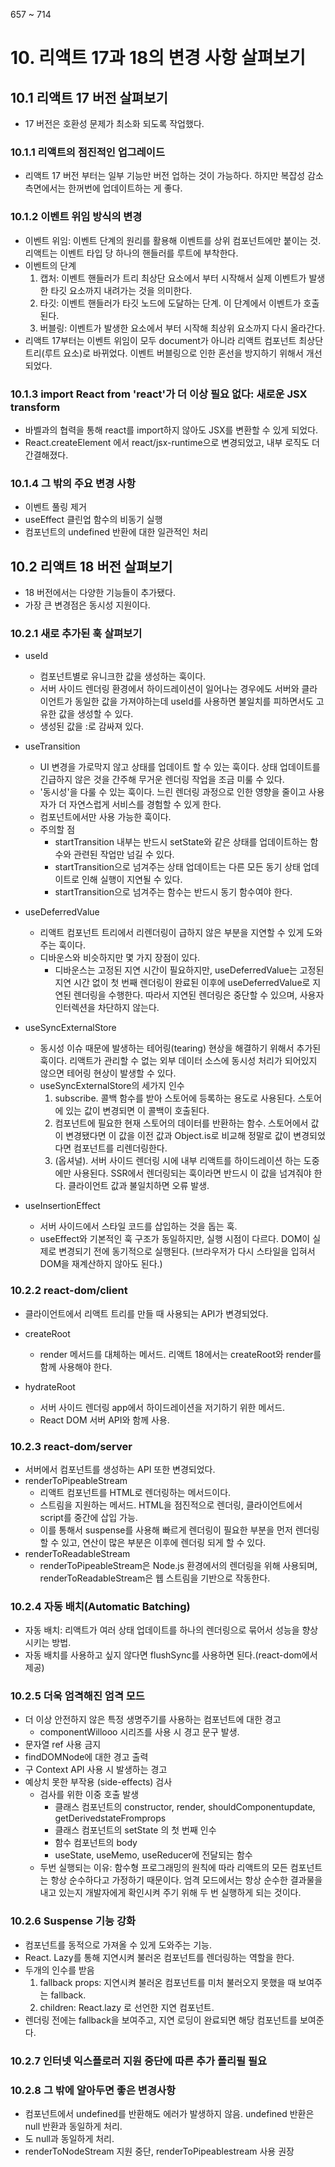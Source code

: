 657 ~ 714

# 10. 리액트 17과 18의 변경 사항 살펴보기

## 10.1 리액트 17 버전 살펴보기

- 17 버전은 호환성 문제가 최소화 되도록 작업했다.

### 10.1.1 리액트의 점진적인 업그레이드

- 리액트 17 버전 부터는 일부 기능만 버전 업하는 것이 가능하다. 하지만 복잡성 감소 측면에서는 한꺼번에 업데이트하는 게 좋다.

### 10.1.2 이벤트 위임 방식의 변경

- 이벤트 위임: 이벤트 단계의 원리를 활용해 이벤트를 상위 컴포넌트에만 붙이는 것. 리액트는 이벤트 타입 당 하나의 핸들러를 루트에 부착한다.
- 이벤트의 단계
  1. 캡처: 이벤트 핸들러가 트리 최상단 요소에서 부터 시작해서 실제 이벤트가 발생한 타깃 요소까지 내려가는 것을 의미한다.
  2. 타깃: 이벤트 핸들러가 타깃 노드에 도달하는 단계. 이 단계에서 이벤트가 호출된다.
  3. 버블링: 이벤트가 발생한 요소에서 부터 시작해 최상위 요소까지 다시 올라간다.
- 리액트 17부터는 이벤트 위임이 모두 document가 아니라 리액트 컴포넌트 최상단 트리(루트 요소)로 바뀌었다. 이벤트 버블링으로 인한 혼선을 방지하기 위해서 개선되었다.

### 10.1.3 import React from 'react'가 더 이상 필요 없다: 새로운 JSX transform

- 바벨과의 협력을 통해 react를 import하지 않아도 JSX를 변환할 수 있게 되었다.
- React.createElement 에서 react/jsx-runtime으로 변경되었고, 내부 로직도 더 간결해졌다.

### 10.1.4 그 밖의 주요 변경 사항

- 이벤트 풀링 제거
- useEffect 클린업 함수의 비동기 실행
- 컴포넌트의 undefined 반환에 대한 일관적인 처리

## 10.2 리액트 18 버전 살펴보기

- 18 버전에서는 다양한 기능들이 추가됐다.
- 가장 큰 변경점은 동시성 지원이다.

### 10.2.1 새로 추가된 훅 살펴보기

- useId

  - 컴포넌트별로 유니크한 값을 생성하는 훅이다.
  - 서버 사이드 렌더링 환경에서 하이드레이션이 일어나는 경우에도 서버와 클라이언트가 동일한 값을 가져야하는데 useId를 사용하면 불일치를 피하면서도 고유한 값을 생성할 수 있다.
  - 생성된 값을 :로 감싸져 있다.

- useTransition

  - UI 변경을 가로막지 않고 상태를 업데이트 할 수 있는 훅이다. 상태 업데이트를 긴급하지 않은 것을 간주해 무거운 렌더링 작업을 조금 미룰 수 있다.
  - '동시성'을 다룰 수 있는 훅이다. 느린 렌더링 과정으로 인한 영향을 줄이고 사용자가 더 자연스럽게 서비스를 경험할 수 있게 한다.
  - 컴포넌트에서만 사용 가능한 훅이다.
  - 주의할 점
    - startTransition 내부는 반드시 setState와 같은 상태를 업데이트하는 함수와 관련된 작업만 넘길 수 있다.
    - startTransition으로 넘겨주는 상태 업데이트는 다른 모든 동기 상태 업데이트로 인해 실행이 지연될 수 있다.
    - startTransition으로 넘겨주는 함수는 반드시 동기 함수여야 한다.

- useDeferredValue

  - 리액트 컴포넌트 트리에서 리렌더링이 급하지 않은 부분을 지연할 수 있게 도와주는 훅이다.
  - 디바운스와 비슷하지만 몇 가지 장점이 있다.
    - 디바운스는 고정된 지연 시간이 필요하지만, useDeferredValue는 고정된 지연 시간 없이 첫 번째 렌더링이 완료된 이후에 useDeferredValue로 지연된 렌더링을 수행한다. 따라서 지연된 렌더링은 중단할 수 있으며, 사용자 인터렉션을 차단하지 않는다.

- useSyncExternalStore

  - 동시성 이슈 때문에 발생하는 테어링(tearing) 현상을 해결하기 위해서 추가된 훅이다. 리액트가 관리할 수 없는 외부 데이터 소스에 동시성 처리가 되어있지 않으면 테어링 현상이 발생할 수 있다.
  - useSyncExternalStore의 세가지 인수
    1. subscribe. 콜백 함수를 받아 스토어에 등록하는 용도로 사용된다. 스토어에 있는 값이 변경되면 이 콜백이 호출된다.
    2. 컴포넌트에 필요한 현재 스토어의 데이터를 반환하는 함수. 스토어에서 값이 변경됐다면 이 값을 이전 값과 Object.is로 비교해 정말로 값이 변경되었다면 컴포넌트를 리렌더링한다.
    3. (옵셔널). 서버 사이드 렌더링 시에 내부 리액트를 하이드레이션 하는 도중에만 사용된다. SSR에서 렌더링되는 훅이라면 반드시 이 값을 넘겨줘야 한다. 클라이언트 값과 불일치하면 오류 발생.

- useInsertionEffect
  - 서버 사이드에서 스타일 코드를 삽입하는 것을 돕는 훅.
  - useEffect와 기본적인 훅 구조가 동일하지만, 실행 시점이 다르다. DOM이 실제로 변경되기 전에 동기적으로 실행된다. (브라우저가 다시 스타일을 입혀서 DOM을 재계산하지 않아도 된다.)

### 10.2.2 react-dom/client

- 클라이언트에서 리액트 트리를 만들 때 사용되는 API가 변경되었다.

- createRoot

  - render 메서드를 대체하는 메서드. 리액트 18에서는 createRoot와 render를 함께 사용해야 한다.

- hydrateRoot
  - 서버 사이드 렌더링 app에서 하이드레이션을 저기하기 위한 메서드.
  - React DOM 서버 API와 함께 사용.

### 10.2.3 react-dom/server

- 서버에서 컴포넌트를 생성하는 API 또한 변경되었다.
- renderToPipeableStream
  - 리액트 컴포넌트를 HTML로 렌더링하는 메서드이다.
  - 스트림을 지원하는 메서드. HTML을 점진적으로 렌더링, 클라이언트에서 script를 중간에 삽입 가능.
  - 이를 통해서 suspense를 사용해 빠르게 렌더링이 필요한 부분을 먼저 렌더링 할 수 있고, 연산이 많은 부분은 이후에 렌더링 되게 할 수 있다.
- renderToReadableStream
  - renderToPipeableStream은 Node.js 환경에서의 렌더링을 위해 사용되며, renderToReadableStream은 웹 스트림을 기반으로 작동한다.

### 10.2.4 자동 배치(Automatic Batching)

- 자동 배치: 리액트가 여러 상태 업데이트를 하나의 렌더링으로 묶어서 성능을 향상시키는 방법.
- 자동 배치를 사용하고 싶지 않다면 flushSync를 사용하면 된다.(react-dom에서 제공)

### 10.2.5 더욱 엄격해진 엄격 모드

- 더 이상 안전하지 않은 특정 생명주기를 사용하는 컴포넌트에 대한 경고
  - componentWillooo 시리즈를 사용 시 경고 문구 발생.
- 문자열 ref 사용 금지
- findDOMNode에 대한 경고 출력
- 구 Context API 사용 시 발생하는 경고
- 예상치 못한 부작용 (side-effects) 검사
  - 검사를 위한 이중 호출 발생
    - 클래스 컴포넌트의 constructor, render, shouldComponentupdate, getDerivedstateFromprops
    - 클래스 컴포넌트의 setState 의 첫 번째 인수
    - 함수 컴포넌트의 body
    - useState, useMemo, useReducer에 전달되는 함수
  - 두번 실행되는 이유: 함수형 프로그래밍의 원칙에 따라 리액트의 모든 컴포넌트는 항상 순수하다고 가정하기 때문이다. 엄격 모드에서는 항상 순수한 결과물을 내고 있는지 개발자에게 확인시켜 주기 위해 두 번 실행하게 되는 것이다.

### 10.2.6 Suspense 기능 강화

- 컴포넌트를 동적으로 가져올 수 있게 도와주는 기능.
- React. Lazy를 통해 지연시켜 불러온 컴포넌트를 렌더링하는 역할을 한다.
- 두개의 인수를 받음
  1. fallback props: 지연시켜 불러온 컴포넌트를 미처 불러오지 못했을 때 보여주는 fallback.
  2. children: React.lazy 로 선언한 지연 컴포넌트.
- 렌더링 전에는 fallback을 보여주고, 지연 로딩이 완료되면 해당 컴포넌트를 보여준다.

### 10.2.7 인터넷 익스플로러 지원 중단에 따른 추가 폴리필 필요

### 10.2.8 그 밖에 알아두면 좋은 변경사항

- 컴포넌트에서 undefined를 반환해도 에러가 발생하지 않음. undefined 반환은 null 반환과 동일하게 처리.
- <Suspense fallback={undefined}>도 null과 동일하게 처리.
- renderToNodeStream 지원 중단, renderToPipeablestream 사용 권장
